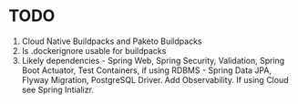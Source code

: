 # TODO

1. Cloud Native Buildpacks and Paketo Buildpacks
2. Is .dockerignore usable for buildpacks
3. Likely dependencies - Spring Web, Spring Security, Validation, Spring Boot Actuator, Test Containers, if using RDBMS - Spring Data JPA, Flyway Migration, PostgreSQL Driver. Add Observability. If using Cloud see Spring Intializr.
